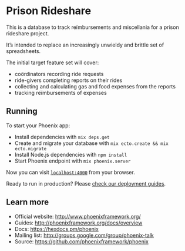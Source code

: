 # Prison Rideshare

This is a database to track reïmbursements and miscellania for a prison rideshare project.

It’s intended to replace an increasingly unwieldy and brittle set of spreadsheets.

The initial target feature set will cover:
* coördinators recording ride requests
* ride-givers completing reports on their rides
* collecting and calculating gas and food expenses from the reports
* tracking reïmbursements of expenses

## Running

To start your Phoenix app:

  * Install dependencies with `mix deps.get`
  * Create and migrate your database with `mix ecto.create && mix ecto.migrate`
  * Install Node.js dependencies with `npm install`
  * Start Phoenix endpoint with `mix phoenix.server`

Now you can visit [`localhost:4000`](http://localhost:4000) from your browser.

Ready to run in production? Please [check our deployment guides](http://www.phoenixframework.org/docs/deployment).

## Learn more

  * Official website: http://www.phoenixframework.org/
  * Guides: http://phoenixframework.org/docs/overview
  * Docs: https://hexdocs.pm/phoenix
  * Mailing list: http://groups.google.com/group/phoenix-talk
  * Source: https://github.com/phoenixframework/phoenix
